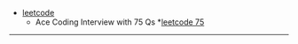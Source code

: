 * [leetcode](https://leetcode.com)
  * Ace Coding Interview with 75 Qs
  *[leetcode 75](https://leetcode.com/studyplan/leetcode-75/)

- - - -
